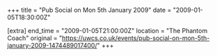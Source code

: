 +++
title = "Pub Social on Mon 5th January 2009"
date = "2009-01-05T18:30:00Z"

[extra]
end_time = "2009-01-05T21:00:00Z"
location = "The Phantom Coach"
original = "https://uwcs.co.uk/events/pub-social-on-mon-5th-january-2009-1474489017400/"
+++



